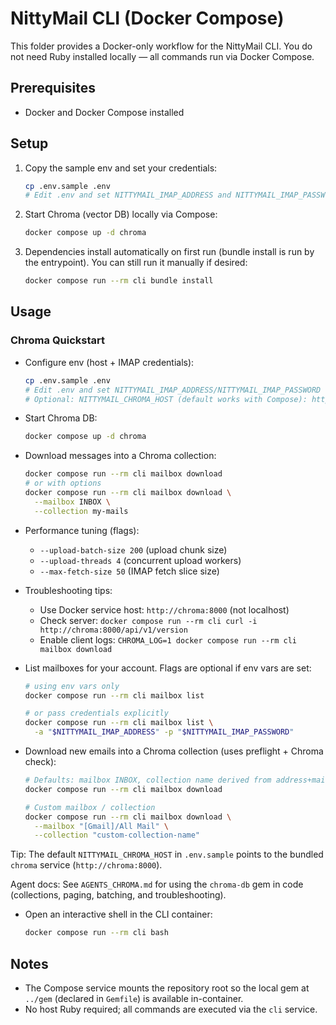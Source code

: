 # NittyMail CLI (Docker Compose)

This folder provides a Docker-only workflow for the NittyMail CLI. You do not need Ruby installed locally — all commands run via Docker Compose.

## Prerequisites

- Docker and Docker Compose installed

## Setup

1. Copy the sample env and set your credentials:
   ```bash
   cp .env.sample .env
   # Edit .env and set NITTYMAIL_IMAP_ADDRESS and NITTYMAIL_IMAP_PASSWORD
   ```

2. Start Chroma (vector DB) locally via Compose:
   ```bash
   docker compose up -d chroma
   ```

3. Dependencies install automatically on first run (bundle install is run by the entrypoint). You can still run it manually if desired:
   ```bash
   docker compose run --rm cli bundle install
   ```

## Usage

### Chroma Quickstart

- Configure env (host + IMAP credentials):
  ```bash
  cp .env.sample .env
  # Edit .env and set NITTYMAIL_IMAP_ADDRESS/NITTYMAIL_IMAP_PASSWORD
  # Optional: NITTYMAIL_CHROMA_HOST (default works with Compose): http://chroma:8000
  ```

- Start Chroma DB:
  ```bash
  docker compose up -d chroma
  ```

- Download messages into a Chroma collection:
  ```bash
  docker compose run --rm cli mailbox download
  # or with options
  docker compose run --rm cli mailbox download \
    --mailbox INBOX \
    --collection my-mails
  ```

- Performance tuning (flags):
  - `--upload-batch-size 200` (upload chunk size)
  - `--upload-threads 4` (concurrent upload workers)
  - `--max-fetch-size 50` (IMAP fetch slice size)

- Troubleshooting tips:
  - Use Docker service host: `http://chroma:8000` (not localhost)
  - Check server: `docker compose run --rm cli curl -i http://chroma:8000/api/v1/version`
  - Enable client logs: `CHROMA_LOG=1 docker compose run --rm cli mailbox download`

- List mailboxes for your account. Flags are optional if env vars are set:
  ```bash
  # using env vars only
  docker compose run --rm cli mailbox list

  # or pass credentials explicitly
  docker compose run --rm cli mailbox list \
    -a "$NITTYMAIL_IMAP_ADDRESS" -p "$NITTYMAIL_IMAP_PASSWORD"
  ```

- Download new emails into a Chroma collection (uses preflight + Chroma check):
  ```bash
  # Defaults: mailbox INBOX, collection name derived from address+mailbox, host from NITTYMAIL_CHROMA_HOST
  docker compose run --rm cli mailbox download

  # Custom mailbox / collection
  docker compose run --rm cli mailbox download \
    --mailbox "[Gmail]/All Mail" \
    --collection "custom-collection-name"
  ```

Tip: The default `NITTYMAIL_CHROMA_HOST` in `.env.sample` points to the bundled `chroma` service (`http://chroma:8000`).

Agent docs: See `AGENTS_CHROMA.md` for using the `chroma-db` gem in code (collections, paging, batching, and troubleshooting).

- Open an interactive shell in the CLI container:
  ```bash
  docker compose run --rm cli bash
  ```

## Notes

- The Compose service mounts the repository root so the local gem at `../gem` (declared in `Gemfile`) is available in-container.
- No host Ruby required; all commands are executed via the `cli` service.
